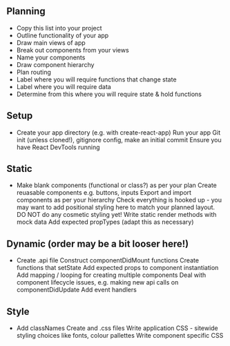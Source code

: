 ## Planning

- Copy this list into your project
- Outline functionality of your app
- Draw main views of app
- Break out components from your views
- Name your components
- Draw component hierarchy
- Plan routing
- Label where you will require functions that change state
- Label where you will require data
- Determine from this where you will require state & hold functions

## Setup

- Create your app directory (e.g. with create-react-app)
  Run your app
  Git init (unless cloned!), gitignore config, make an initial commit
  Ensure you have React DevTools running

## Static

- Make blank components (functional or class?) as per your plan
  Create reuasable components e.g. buttons, inputs
  Export and import components as per your hierarchy
  Check everything is hooked up - you may want to add positional styling here to match your planned layout. DO NOT do any cosmetic styling yet!
  Write static render methods with mock data
  Add expected propTypes (adapt this as necessary)

## Dynamic (order may be a bit looser here!)

- Create .api file
  Construct componentDidMount functions
  Create functions that setState
  Add expected props to component instantiation
  Add mapping / looping for creating multiple components
  Deal with component lifecycle issues, e.g. making new api calls on componentDidUpdate
  Add event handlers

## Style

- Add classNames
  Create and .css files
  Write application CSS - sitewide styling choices like fonts, colour pallettes
  Write component specific CSS
